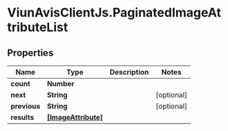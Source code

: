 # ViunAvisClientJs.PaginatedImageAttributeList

## Properties

| Name         | Type                                      | Description | Notes      |
| ------------ | ----------------------------------------- | ----------- | ---------- |
| **count**    | **Number**                                |             |
| **next**     | **String**                                |             | [optional] |
| **previous** | **String**                                |             | [optional] |
| **results**  | [**[ImageAttribute]**](ImageAttribute.md) |             |
